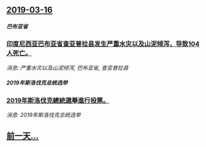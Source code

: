 ## [2019-03-16](/news/2019/03/16/index.md)

##### 巴布亚省
### [印度尼西亚巴布亚省查亚普拉县发生严重水灾以及山泥倾泻，导致104人死亡。 ](/news/2019/03/16/印度尼西亚巴布亚省查亚普拉县发生严重水灾以及山泥倾泻-导致104人死亡.md)
_消息: 严重水灾以及山泥倾泻, 巴布亚省, 查亚普拉县_

##### 2019年斯洛伐克总统选举
### [2019年斯洛伐克總統選舉進行投票。 ](/news/2019/03/16/2019年斯洛伐克總統選舉進行投票.md)
_消息: 2019年斯洛伐克总统选举_

## [前一天...](/news/2019/03/15/index.md)

